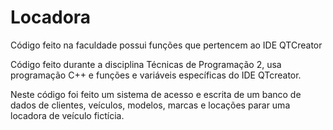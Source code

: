 # Locadora
Código feito na faculdade possui funções que pertencem ao IDE QTCreator

Código feito durante a disciplina Técnicas de Programação 2, usa programação C++ e funções e variáveis específicas do IDE QTcreator.

Neste código foi feito um sistema de acesso e escrita de um banco de dados de clientes, veículos, modelos, marcas e locações parar uma
locadora de veículo fictícia.
